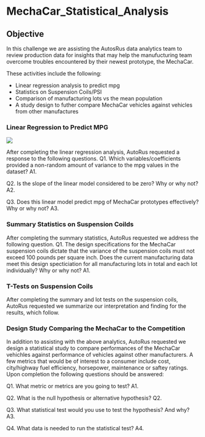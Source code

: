 # MechaCar_Statistical_Analysis

## Objective
In this challenge we are assisting the AutosRus data analytics team to review production data for insights that may help the manufucturing team overcome troubles encountered by their newest prototype, the MechaCar.

These activities include the following:
- Linear regression analysis to predict mpg
- Statistics on Suspension Coils/PSI
- Comparison of manufacturing lots vs the mean population
- A study design to futher compare MechaCar vehicles against vehicles from other manufactures

### Linear Regression to Predict MPG

![](Images/Module16.1c.jpeg)

After completing the linear regression analysis, AutoRus requested a response to the following questions.
Q1. Which variables/coefficients provided a non-random amount of variance to the mpg values in the dataset?
A1.

Q2. Is the slope of the linear model considered to be zero? Why or why not?
A2.

Q3. Does this linear model predict mpg of MechaCar prototypes effectively? Why or why not?
A3.

### Summary Statistics on Suspension Coilds

After completing the summary statistics, AutoRus requested we address the following question.
Q1. The design specifications for the MechaCar suspension coils dictate that the variance of the suspension coils must not exceed 100 pounds per square inch. Does the current manufacturing data meet this design specticiation for all manufacturing lots in total and each lot individually? Why or why not?
A1.

### T-Tests on Suspension Coils

After completing the summary and lot tests on the suspension coils, AutoRus requested we summarize our interpretation and finding for the results, which follow.


### Design Study Comparing the MechaCar to the Competition

In addition to assisting with the above analytics, AutoRus requested we design a statistical study to compare performances of the MechaCar vehichles against performance of vehicles against other manufacturers.  A few metrics that would be of interest to a consumer include cost, city/highway fuel efficiency, horsepower, maintenance or saftey ratings.  Upon completion the following questions should be answered:

Q1. What metric or metrics are you going to test?
A1. 

Q2. What is the null hypothesis or alternative hypothesis?
Q2.

Q3. What statistical test would you use to test the hypothesis? And why?
A3.

Q4. What data is needed to run the statistical test?
A4.


